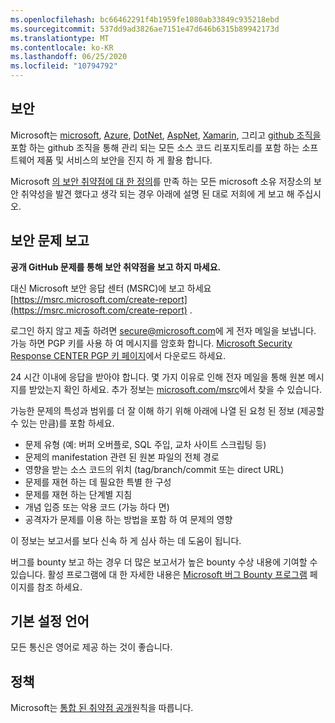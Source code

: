 ```yaml
---
ms.openlocfilehash: bc66462291f4b1959fe1080ab33849c935218ebd
ms.sourcegitcommit: 537dd9ad3826ae7151e47d646b6315b89942173d
ms.translationtype: MT
ms.contentlocale: ko-KR
ms.lasthandoff: 06/25/2020
ms.locfileid: "10794792"
---
```

<!-- BEGIN MICROSOFT SECURITY.MD V0.0.5 BLOCK -->

## 보안

Microsoft는 [microsoft](https://github.com/Microsoft), [Azure](https://github.com/Azure), [DotNet](https://github.com/dotnet), [AspNet](https://github.com/aspnet), [Xamarin](https://github.com/xamarin), 그리고 [github 조직을](https://opensource.microsoft.com/)포함 하는 github 조직을 통해 관리 되는 모든 소스 코드 리포지토리를 포함 하는 소프트웨어 제품 및 서비스의 보안을 진지 하 게 활용 합니다.

Microsoft [의 보안 취약점에 대 한 정의](https://docs.microsoft.com/en-us/previous-versions/tn-archive/cc751383(v=technet.10))를 만족 하는 모든 microsoft 소유 저장소의 보안 취약성을 발견 했다고 생각 되는 경우 아래에 설명 된 대로 저희에 게 보고 해 주십시오.

## 보안 문제 보고

**공개 GitHub 문제를 통해 보안 취약점을 보고 하지 마세요.**

대신 Microsoft 보안 응답 센터 (MSRC)에 보고 하세요 [https://msrc.microsoft.com/create-report](https://msrc.microsoft.com/create-report) .

로그인 하지 않고 제출 하려면 [secure@microsoft.com](mailto:secure@microsoft.com)에 게 전자 메일을 보냅니다.  가능 하면 PGP 키를 사용 하 여 메시지를 암호화 합니다. [Microsoft Security Response CENTER PGP 키 페이지](https://www.microsoft.com/en-us/msrc/pgp-key-msrc)에서 다운로드 하세요.

24 시간 이내에 응답을 받아야 합니다. 몇 가지 이유로 인해 전자 메일을 통해 원본 메시지를 받았는지 확인 하세요. 추가 정보는 [microsoft.com/msrc](https://www.microsoft.com/msrc)에서 찾을 수 있습니다. 

가능한 문제의 특성과 범위를 더 잘 이해 하기 위해 아래에 나열 된 요청 된 정보 (제공할 수 있는 만큼)를 포함 하세요.

  * 문제 유형 (예: 버퍼 오버플로, SQL 주입, 교차 사이트 스크립팅 등)
  * 문제의 manifestation 관련 된 원본 파일의 전체 경로
  * 영향을 받는 소스 코드의 위치 (tag/branch/commit 또는 direct URL)
  * 문제를 재현 하는 데 필요한 특별 한 구성
  * 문제를 재현 하는 단계별 지침
  * 개념 입증 또는 악용 코드 (가능 하다 면)
  * 공격자가 문제를 이용 하는 방법을 포함 하 여 문제의 영향

이 정보는 보고서를 보다 신속 하 게 심사 하는 데 도움이 됩니다.

버그를 bounty 보고 하는 경우 더 많은 보고서가 높은 bounty 수상 내용에 기여할 수 있습니다. 활성 프로그램에 대 한 자세한 내용은 [Microsoft 버그 Bounty 프로그램](https://microsoft.com/msrc/bounty) 페이지를 참조 하세요.

## 기본 설정 언어

모든 통신은 영어로 제공 하는 것이 좋습니다.

## 정책

Microsoft는 [통합 된 취약점 공개](https://www.microsoft.com/en-us/msrc/cvd)원칙을 따릅니다.

<!-- END MICROSOFT SECURITY.MD BLOCK -->